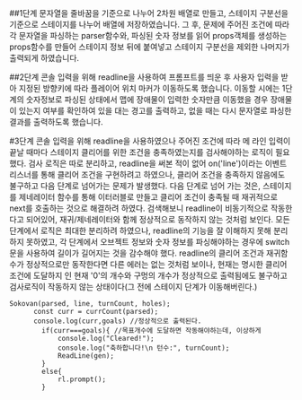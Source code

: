 ##1단계
문자열을 줄바꿈을 기준으로 나누어 2차원 배열로 만들고, 스테이지 구분선을 기준으로
스테이지를 나누어 배열에 저장하였습니다.
그 후, 문제에 주어진 조건에 따라 각 문자열을 파싱하는 parser함수와,
파싱된 숫자 정보를 읽어 props객체를 생성하는 props함수를 만들어
스테이지 정보 뒤에 붙여넣고 스테이지 구분선을 제외한 나머지가 출력되게 하였습니다.


##2단계
  콘솔 입력을 위해 readline을 사용하여 프롬프트를 띄운 후 사용자 입력을 받아 지정된 방향키에 따라
플레이어 위치 마커가 이동하도록 했습니다. 이동할 시에는 1단계의 숫자정보로 파싱된 상태에서 맵에 장애물이
입력한 숫자만큼 이동했을 경우 장애물이 있는지 여부를 확인하여 있을 대는 경고를 출력하고, 없을 때는 다시 문자열로 파싱한 결과를 출력하도록 했습니다. 

#3단계
  콘솔 입력을 위해 readline을 사용하였으나 주어진 조건에 따라 메 라인 입력이 끝날 때마다 스테이지 클리어를 위한 조건을 충족하였는지를
검사해야하는 로직이 필요했다. 검사 로직은 따로 분리하고, readline을 써본 적이 없어 on('line')이라는 이벤트리스너를 통해
클리어 조건을 구현하려고 하였으나, 클리어 조건을 충족하지 않음에도 불구하고 다음 단계로 넘어가는 문제가 발생했다.
다음 단계로 넘어 가는 것은, 스테이지를 제네레이터 함수를 통해 이터러블로 만들고 클리어 조건이 충족될 때 재귀적으로 next를 호출하는 것으로 해결하려 하였다.
검색해보니 readline이 비동기적으로 작동한다고 되어있어, 재귀/제네레이터와 함께 정상적으로 동작하지 않는 것처럼 보인다.
모든 단계에서 로직은 최대한 분리하려 하였으나, readline의 기능을 잘 이해하지 못해 분리하지 못하였고, 각 단계에서 
오브젝트 정보와 숫자 정보를 파싱해야하는 경우에 switch문을 사용하여 길이가 길어지는 것을 감수해야 했다.
readline의 클리어 조건과 재귀함수가 정상적으로만 동작한다면 다른 에러는 없는 것처럼 보이나, 현재는 명시한 클리어 조건에 도달하지
인 현재 '0'의 개수와 구멍의 개수가 정상적으로 출력됨에도 불구하고 검사로직이 작동하지 않는 상태이다(그 전에 스테이지 단계가 이동해버린다.)
```
Sokovan(parsed, line, turnCount, holes);
      const curr = currCount(parsed);
      console.log(curr,goals) //정상적으로 출력된다.
        if(curr===goals){ //목표개수에 도달하면 작동해야하는데, 이상하게
            console.log("Cleared!");
            console.log("축하합니다!\n 턴수:", turnCount);
            ReadLine(gen);
        }
        else{
            rl.prompt();
        }
```
